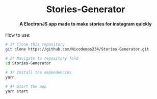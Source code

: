 <h1 align="center">Stories-Generator</h1>

<h4 align="center">A ElectronJS app made to make stories for instagram quickly</h4>


How to use:

```bash
# 1º Clone this repository
git clone https://github.com/Nicodemos234/Stories-Generator.git

# 2º Navigate to repository fold
cd Stories-Generator

# 3º Install the dependencies
yarn

# 4º Start the app
yarn start
```
